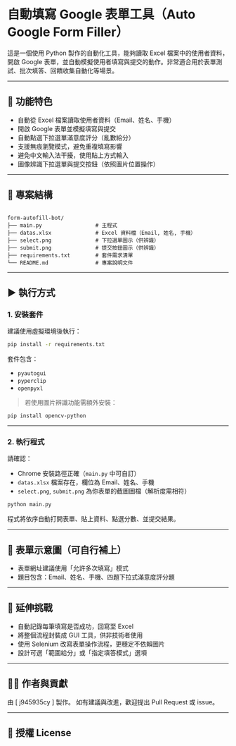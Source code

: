 # 自動填寫 Google 表單工具（Auto Google Form Filler）

這是一個使用 Python 製作的自動化工具，能夠讀取 Excel 檔案中的使用者資料，開啟 Google 表單，並自動模擬使用者填寫與提交的動作。非常適合用於表單測試、批次填答、回饋收集自動化等場景。

---

## 🔧 功能特色

- 自動從 Excel 檔案讀取使用者資料（Email、姓名、手機）
- 開啟 Google 表單並模擬填寫與提交
- 自動點選下拉選單滿意度評分（亂數給分）
- 支援無痕瀏覽模式，避免重複填寫影響
- 避免中文輸入法干擾，使用貼上方式輸入
- 圖像辨識下拉選單與提交按鈕（依照圖片位置操作）

---

## 📁 專案結構

```

form-autofill-bot/
├── main.py                 # 主程式
├── datas.xlsx              # Excel 資料檔（Email, 姓名, 手機）
├── select.png              # 下拉選單圖示（供辨識）
├── submit.png              # 提交按鈕圖示（供辨識）
├── requirements.txt        # 套件需求清單
└── README.md               # 專案說明文件

````

---

## ▶️ 執行方式

### 1. 安裝套件

建議使用虛擬環境後執行：

```bash
pip install -r requirements.txt
````

套件包含：

* `pyautogui`
* `pyperclip`
* `openpyxl`

> 若使用圖片辨識功能需額外安裝：

```bash
pip install opencv-python
```

---

### 2. 執行程式

請確認：

* Chrome 安裝路徑正確（`main.py` 中可自訂）
* `datas.xlsx` 檔案存在，欄位為 Email、姓名、手機
* `select.png`, `submit.png` 為你表單的截圖圖檔（解析度需相符）

```bash
python main.py
```

程式將依序自動打開表單、貼上資料、點選分數、並提交結果。

---

## 🧪 表單示意圖（可自行補上）

* 表單網址建議使用「允許多次填寫」模式
* 題目包含：Email、姓名、手機、四題下拉式滿意度評分題

---

## 🧠 延伸挑戰

* 自動記錄每筆填寫是否成功，回寫至 Excel
* 將整個流程封裝成 GUI 工具，供非技術者使用
* 使用 Selenium 改寫表單操作流程，更穩定不依賴圖片
* 設計可選「範圍給分」或「指定填答模式」選項

---

## 🙋‍♂️ 作者與貢獻

由 \[ j945935cy ] 製作。
如有建議與改進，歡迎提出 Pull Request 或 issue。

---

## 📄 授權 License



